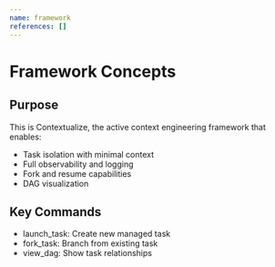 ```yaml
---
name: framework
references: []
---
```


# Framework Concepts

## Purpose
This is Contextualize, the active context engineering framework that enables:
- Task isolation with minimal context
- Full observability and logging
- Fork and resume capabilities
- DAG visualization

## Key Commands
- launch_task: Create new managed task
- fork_task: Branch from existing task
- view_dag: Show task relationships

